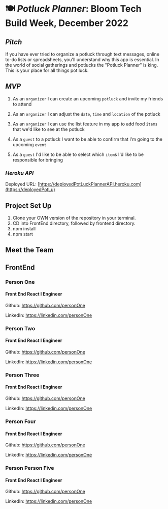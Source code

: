 # 🍽 ***Potluck Planner*: Bloom Tech Build Week, December 2022**

## *Pitch*
If you have ever tried to organize a potluck through text messages, online to-do lists or spreadsheets, you'll understand why this app is essential.   In the world of social gatherings and potlucks the "Potluck Planner" is king. This is your place for all things pot luck.


## *MVP*
1. As an `organizer` I can create an upcoming `potluck` and invite my friends to attend

2. As an `organizer` I can adjust the  `date`, `time` and `location` of the potluck

3. As an `organizer` I can use the list feature in my app to add food `items` that we'd like to see at the potluck

4. As a `guest` to a potluck I want to be able to confirm that I'm going to the upcoming `event`

5. As a `guest` I'd like to be able to select which `item`s I'd like to be responsible for bringing

### *Heroku API*

Deployed URL: [https://deployedPotLuckPlannerAPI.heroku.com](https://deployedPotLu)



## Project Set Up

 1. Clone your OWN version of the repository in your terminal. 
 2.  CD into FrontEnd directory, followed by frontend directory.
 3.  npm install
 4.  npm start

## **Meet the Team**

## FrontEnd

### Person One
#### Front End React I Engineer

Github: https://github.com/personOne

LinkedIn: https://linkedin.com/personOne

### Person Two
#### Front End React I Engineer

Github: https://github.com/personOne

LinkedIn: https://linkedin.com/personOne

### Person Three 
#### Front End React I Engineer

Github: https://github.com/personOne

LinkedIn: https://linkedin.com/personOne

### Person Four 
#### Front End React I Engineer

Github: https://github.com/personOne

LinkedIn: https://linkedin.com/personOne

### Person Person Five 
#### Front End React I Engineer

Github: https://github.com/personOne

LinkedIn: https://linkedin.com/personOne

